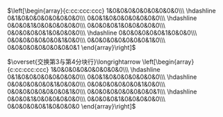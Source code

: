  $\left[\begin{array}{c:cc:ccc:ccc}  
1&0&0&0&0&0&0&0&0&0\\\   
\hdashline  
0&1&0&0&0&0&0&0&0&0\\\   
0&0&1&0&0&0&0&0&0&0\\\   
\hdashline  
0&0&0&1&0&0&0&0&0&0\\\   
0&0&0&0&1&0&0&0&0&0\\\   
0&0&0&0&0&1&0&0&0&0\\\   
\hdashline  
0&0&0&0&0&0&1&0&0&0\\\   
0&0&0&0&0&0&0&1&0&0\\\   
0&0&0&0&0&0&0&0&1&0\\\   
0&0&0&0&0&0&0&0&0&1  
\end{array}\right]$   
  
 $\overset{交换第3与第4分块行}\longrightarrow  
\left[\begin{array}{c:cc:ccc:ccc}  
1&0&0&0&0&0&0&0&0&0\\\   
\hdashline  
0&1&0&0&0&0&0&0&0&0\\\   
0&0&1&0&0&0&0&0&0&0\\\   
\hdashline  
0&0&0&0&0&0&1&0&0&0\\\   
0&0&0&0&0&0&0&1&0&0\\\   
0&0&0&0&0&0&0&0&1&0\\\   
0&0&0&0&0&0&0&0&0&1\\\   
\hdashline  
0&0&0&1&0&0&0&0&0&0\\\   
0&0&0&0&1&0&0&0&0&0\\\   
0&0&0&0&0&1&0&0&0&0  
\end{array}\right]$   
